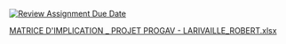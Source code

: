 [![Review Assignment Due Date](https://classroom.github.com/assets/deadline-readme-button-22041afd0340ce965d47ae6ef1cefeee28c7c493a6346c4f15d667ab976d596c.svg)](https://classroom.github.com/a/V4LfdTHJ)

[MATRICE D'IMPLICATION _ PROJET PROGAV - LARIVAILLE_ROBERT.xlsx](https://github.com/user-attachments/files/20416524/MATRICE.D.IMPLICATION._.PROJET.PROGAV.-.LARIVAILLE_ROBERT.xlsx)
